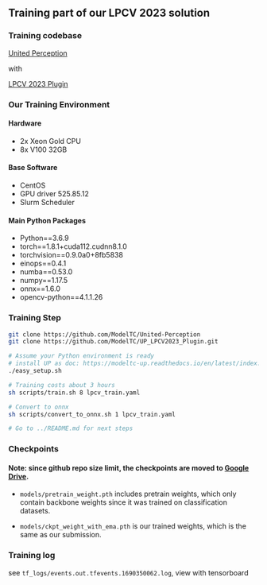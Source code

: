## Training part of our LPCV 2023 solution

### Training codebase

[United Perception](https://github.com/ModelTC/United-Perception) 

with 

[LPCV 2023 Plugin](https://github.com/ModelTC/UP_LPCV2023_Plugin.git)

### Our Training Environment

#### Hardware
- 2x Xeon Gold CPU
- 8x V100 32GB

#### Base Software
- CentOS
- GPU driver 525.85.12
- Slurm Scheduler

#### Main Python Packages
- Python==3.6.9
- torch==1.8.1+cuda112.cudnn8.1.0
- torchvision==0.9.0a0+8fb5838
- einops==0.4.1
- numba==0.53.0 
- numpy==1.17.5
- onnx==1.6.0
- opencv-python==4.1.1.26

### Training Step
```bash
git clone https://github.com/ModelTC/United-Perception
git clone https://github.com/ModelTC/UP_LPCV2023_Plugin.git

# Assume your Python environment is ready
# install UP as doc: https://modeltc-up.readthedocs.io/en/latest/index.html
./easy_setup.sh

# Training costs about 3 hours 
sh scripts/train.sh 8 lpcv_train.yaml

# Convert to onnx
sh scripts/convert_to_onnx.sh 1 lpcv_train.yaml

# Go to ../README.md for next steps 
```

### Checkpoints 

#### Note: since github repo size limit, the checkpoints are moved to [Google Drive](https://drive.google.com/drive/folders/1IcTfaAnL1sRl8hx2k2BpYNIGK-UJe-bm?usp=drive_link).

- `models/pretrain_weight.pth` includes pretrain weights, which only contain backbone weights since it was trained on classification datasets.

- `models/ckpt_weight_with_ema.pth` is our trained weights, which is the same as our submission.

### Training log
see `tf_logs/events.out.tfevents.1690350062.log`, view with tensorboard

